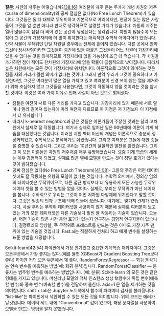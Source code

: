 **질문**: 차원의 저주는 어떻습니까?[[38:16]](https://www.youtube.com/watch?t=38m16s&v=CzdWqFTmn0Y&feature=youtu.be) 여러분이 자주 듣는 두가지 개념 차원의 저주(curse of dimensionality)와 공짜 점심은 없다(No Free Lunch Theorem)가 있습니다.
그것들은 둘 다 대체로 무위미하고 기본적으로 어리석지만, 현장에 있는 많은 사람들이 그것을 알 뿐만 아니라 반대로 생각하므로 설명할 가치가 있습니다.
차원의 저주는 열이 많을수록 점점 더 비어 있는 공간이 생성된다는 생각입니다.
차원이 많을수록 모든 점이 그 공간의 가장자리에 더 많이 위치한다는 매혹적인 수학적 아이디어가 있습니다. 만약 사물이 무작위인 단일 차원일 경우에는 전체에 흩어져 있습니다.
다른 곳에서 만약 그것이 정사각형이라면 그것들이 중간에 있을 확률은 그것들이 어느 차원이 가장자리에 있을 수 없다는 것을 의미하므로 가장자리에 없을 가능성이 조금 더 적습니다.
각 차원을 추가하면 점이 적어도 한차원의 가장자리에 없을 확률이 곱셈적으로 낮아집니다. 따라서 높은 차원에서는 모든 것이 가장자리에 위치합니다.
이론적으로 그것이 의미하는 것은 점들 사의 거리가 훨씬 의미가 없다는 것이다
그래서 만약 우리가 그것이 중요하다고 가정한다면, 그것은 여러분이 많은 열을 가지고 있고 여러분이 신경 쓰지 않는 열을 제거하기 위해 조심하지 않고 그것들을 사용한다면, 그것이 작동하지 않을 것이라는 것을 암시할 것이다. 이것은 여러 가지 이유로 인해 사실이 아닌 것으로 밝혀졌다.

* 점들은 여전히 서로 다른 거리를 가지고 있습니다. 가장자리에 있기 때문에 서로 얼마나 멀리 떨어져 있는지에 따라 여전히 다르므로 이 지점은 저 지점보다 이 지점에서 더 유사합니다
* 따라서 k-nearest neighbors과 같은 것들은 이론가들이 주장한 것과는 달리 고차원에서 실제로 잘 작동합니다. 여기서 실제로 일어난 일은 90년대에 이론이 기계 학습을 대신했다는 것입니다.
이러한 지원 벡터 머신의 개념은 이론적으로 충분히 정당화되었고, 수학적으로 분석하기도 쉬웠습니다. 그리고 여러분은 그들에 대한 것들을 증명할 수 있습니다. 그리고 우리는 10년간의 실질적인 발전을 잃었습니다. 그리고 이 모든 이론들은 차원의 저주처럼 매우 유명해졌습니다.
요즘 기계 학습의 세계는 매우 경험적이 되었고, 실제로 많은 열에 모델을 만드는 것이 정말 효과가 있다는 것이 밝혀졌습니다.
* 공짜 점심은 없다(No Free Lunch Theorem)[[41:08]](https://www.youtube.com/watch?v=CzdWqFTmn0Y&t=2468s)- 그들의 주장은 어떤 데이터셋에도 잘 작동하는 유형의 모델이 없다는 것입니다.
수학적 의미에서, 정의상 임의의 데이터셋은 무작위이므로, 다른 접근 방식보다 더 유용하게 모든 가능한 무작위 데이터 셋을 볼 수 있는 방법을 없을 것이다.
실제로, 우리는 무작위가 아닌 데이터를 봅니다. 수학적으로 우리는 그것이 어떤 저차원 다양체에 위치한다고 말할 것이다. 그것은 일종의 인과 구조에 의해 만들어 졌습니다. 
여기에는 몇가지 관계가 있습니다, 사실 우리는 무작위 데이터셋을 사용하지 않기 때문에 실제로 여러분이 보고 있는 거의 모든 데이터셋은 다른 기술보다 훨씬 잘 작동하는 기술이 있습니다.  오늘날, 어떤 기술이 많은 시간 동안 효과가 있는지 연구하는 경험적 연구자들이 있습니다. 결정트리의 앙상블, 즉 무작위로 포레스트를 만드는 것은 아마도 가장 자주 맨 위에 있는 기술일 것입니다.
Fast.ai는 적절하게 전처리 하고 매개 변수를 설정하는 표준 방법을 제공합니다.

Scikit-learn[42:54]
파이썬에서 가장 인기있고 중요한 기계학습 패키지이다.
그것은 모든부분에서 가장 좋지는 않다.(예를 들면 XGBoost가 Gradient Boosting Tree보다 좋다) 하지만 거의 모든 부분에서 꽤 좋다.
RandomForestRegressor — 회귀 분석기는 연속 변수를 예측하는 방법(예: 회귀 분석)입니다.
RandomForestClassifier — 분류자는 범주형 변수를 예측하는 방법입니다. (예: 분류)
Scikit-learn 의 모든 것은 같은 형태를 가지고 있습니다.
 머신러닝 모델의 객체 인스턴스 생성
 fit함수에 독립 변수(예측할 변수)와 종속 변수(예측할 변수)를 전달하며 콜한다.
 axis=1 은 열을 제거하는 것을 의미합니다.
 shift + tab은 Jupyter 노트북에서 함수의 파라미터 검사를 불러옵니다.
"list-like"는 파이썬에서 색인화할 수 있는 모든 것을 의미합니다.
위의 코드는 에러가 날것입니다. 
데이터 세트 내에 "Conventional" 값이 있으며, 해당 문자열을 사용하여 모델을 만드는 방법을 알지 못했습니다.
